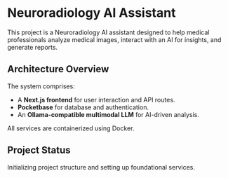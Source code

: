 # Neuroradiology AI Assistant

This project is a Neuroradiology AI assistant designed to help medical professionals analyze medical images, interact with an AI for insights, and generate reports.

## Architecture Overview

The system comprises:
- A **Next.js frontend** for user interaction and API routes.
- **Pocketbase** for database and authentication.
- An **Ollama-compatible multimodal LLM** for AI-driven analysis.

All services are containerized using Docker.

## Project Status

Initializing project structure and setting up foundational services.

